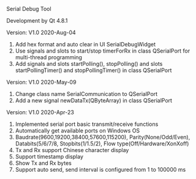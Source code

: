 Serial Debug Tool

Development by Qt 4.8.1


Version: V1.0 2020-Aug-04
1. Add hex format and auto clear in UI SerialDebugWidget
2. Use signals and slots to start/stop timerForRx in class QSerialPort for multi-thread programming
3. Add signals and slots startPolling(), stopPolling() and slots startPollingTimer() and stopPollingTimer() in class QSerialPort


Version: V1.0 2020-May-09
1. Change class name SerialCommunication to QSerialPort
2. Add a new signal newDataTx(QByteArray) in class QSerialPort 


Version: V1.0 2020-Apr-23
1. Implemented serial port basic transmit/receive functions
2. Automatically get available ports on Windows OS
3. Baudrate(9600,19200,38400,57600,115200), Parity(None/Odd/Even), Databits(5/6/7/8, Stopbits(1/1.5/2), Flow type(Off/Hardware/XonXoff)
4. Tx and Rx support Chinese character display
5. Support timestamp display
6. Show Tx and Rx bytes
7. Support auto send, send interval is configured from 1 to 100000 ms


